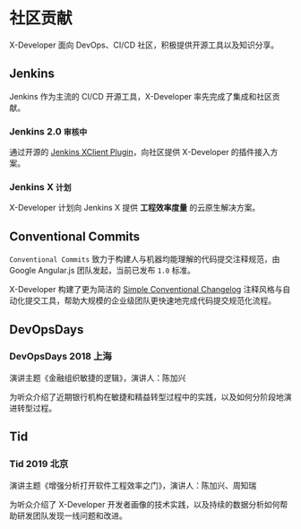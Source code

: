 # 社区贡献

X-Developer 面向 DevOps、CI/CD 社区，积极提供开源工具以及知识分享。

## Jenkins

Jenkins 作为主流的 CI/CD 开源工具，X-Developer 率先完成了集成和社区贡献。

### Jenkins 2.0 `审核中`

通过开源的 [Jenkins XClient Plugin](https://github.com/FieldTech/x-developer-client-plugin)，向社区提供 X-Developer 的插件接入方案。

### Jenkins X `计划`

X-Developer 计划向 Jenkins X 提供 **工程效率度量** 的云原生解决方案。

## Conventional Commits

`Conventional Commits` 致力于构建人与机器均能理解的代码提交注释规范，由 Google Angular.js 团队发起，当前已发布 `1.0` 标准。

X-Developer 构建了更为简洁的 [Simple Conventional Changelog](https://github.com/FieldTech/simple-conventional-changelog) 注释风格与自动化提交工具，帮助大规模的企业级团队更快速地完成代码提交规范化流程。

## DevOpsDays

### DevOpsDays 2018 上海

演讲主题《金融组织敏捷的逻辑》，演讲人：陈加兴

为听众介绍了近期银行机构在敏捷和精益转型过程中的实践，以及如何分阶段地演进转型过程。

## Tid

### Tid 2019 北京

演讲主题《增强分析打开软件工程效率之门》，演讲人：陈加兴、周知瑞

为听众介绍了 X-Developer 开发者画像的技术实践，以及持续的数据分析如何帮助研发团队发现一线问题和改进。